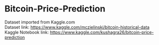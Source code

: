 # Bitcoin-Price-Prediction  
Dataset imported from Kaggle.com  
Dataset link: https://www.kaggle.com/mczielinski/bitcoin-historical-data  
Kaggle Notebook link: https://www.kaggle.com/kushagra26/bitcoin-price-prediction  

